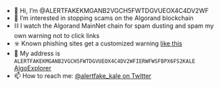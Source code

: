 - 👋 Hi, I’m @ALERTFAKEKMGANB2VGCH5FWTDGVUEOX4C4DV2WF
- 👀 I’m interested in stopping scams on the Algorand blockchain
- ⛓️ I watch the Algorand MainNet chain for spam dusting and spam my own warning not to click links
- ☣️ Known phishing sites get a customized warning [like this](https://goalseeker.purestake.io/algorand/mainnet/transaction/TH3UWASDU5ULOV7NHQMRABYJBJTN7KHQJGNHH62AR2CRGEJPIB3A)
- 🏤 My address is `ALERTFAKEKMGANB2VGCH5FWTDGVUEOX4C4DV2WFIERWFWSFBPX6FS2KALE` [AlgoExplorer](algoexplorer.io/address/ALERTFAKEKMGANB2VGCH5FWTDGVUEOX4C4DV2WFIERWFWSFBPX6FS2KALE)
- 📫 How to reach me: [@alertfake_kale on Twitter](https://twitter.com/ALERTFAKE_KALE)


<!---
ALERTFAKEKMGANB2VGCH5FWTDGVUEOX4C4DV2WF/ALERTFAKEKMGANB2VGCH5FWTDGVUEOX4C4DV2WF is a ✨ special ✨ repository because its `README.md` (this file) appears on your GitHub profile.
You can click the Preview link to take a look at your changes.
--->
